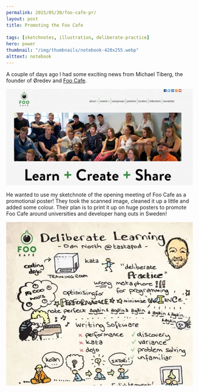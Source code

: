 ```yaml
---
permalink: 2015/05/30/foo-cafe-pr/
layout: post
title: Promoting the Foo Cafe

tags: [sketchnotes, illustration, deliberate-practice]
hero: power
thumbnail: "/img/thumbnails/notebook-420x255.webp"
alttext: notebook
---
```


A couple of days ago I had some exciting news from Michael Tiberg, the founder of Øredev and
<a href="http://www.foocafe.org">Foo Cafe</a>.

<img src="/img/posts/foo-cafe-pr/foo-cafe-site.webp" class="u-max-full-width" alt="Foo Cafe" />

He wanted to use my sketchnote of the opening meeting of Foo Cafe as a promotional poster! They
took the scanned image, cleaned it up a little and added some colour. Their plan is to print it
up on huge posters to promote Foo Cafe around universities and developer hang outs in Sweden!

![Foo Cafe](/img/posts/foo-cafe-pr/foo-cafe-tiberg-colour.webp)
